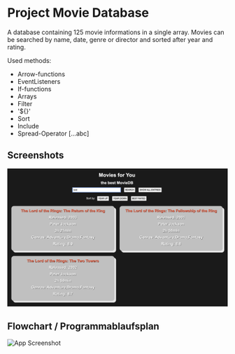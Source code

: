 
# Project Movie Database

A database containing 125 movie informations in a single array. Movies can be searched by name, date, genre or director and sorted after year and rating.

Used methods:
- Arrow-functions
- EventListeners
- If-functions
- Arrays
- Filter
- '${}'
- Sort 
- Include
- Spread-Operator [...abc]
## Screenshots

![App Screenshot](./assets/img/screenshot.png)


## Flowchart / Programmablaufsplan

![App Screenshot](./assets/img/flowchart.png)

